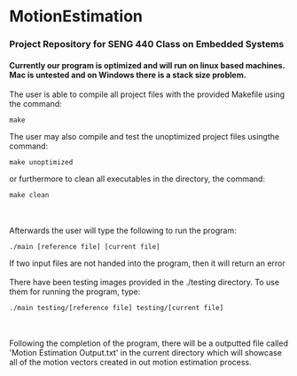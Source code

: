 # MotionEstimation
### Project Repository for SENG 440 Class on Embedded Systems 
#### Currently our program is optimized and will run on linux based machines. Mac is untested and on Windows there is a stack size problem. 
The user is able to compile all project files with the provided Makefile using the command:
<pre><code>make
</code></pre>
The user may also compile and test the unoptimized project files usingthe command:
<pre><code>make unoptimized
</code></pre>
</code></pre>
or furthermore to clean all executables in the directory, the command:
<pre><code>make clean
</code></pre>
<br/><br/>
Afterwards the user will type the following to run the program:
<pre><code>./main [reference file] [current file]
</code></pre>
If two input files are not handed into the program, then it will return an error
<br/><br/>
There have been testing images provided in the ./testing directory. To use them for running the program, type:
<pre><code>./main testing/[reference file] testing/[current file]
</code></pre>
<br/><br/>
Following the completion of the program, there will be a outputted file called 'Motion Estimation Output.txt' in the current directory which will showcase all of the motion vectors created in out motion estimation process. 